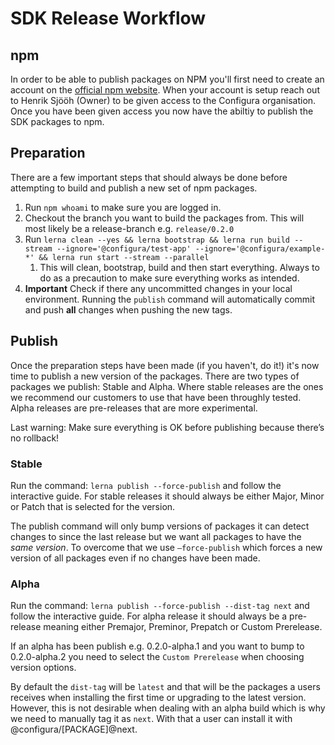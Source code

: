 # SDK Release Workflow

## npm

In order to be able to publish packages on NPM you'll first need to create an account on the [official npm website](https://www.npmjs.com/). When your account is setup reach out to Henrik Sjööh (Owner) to be given access to the Configura organisation. Once you have been given access you now have the abiltiy to publish the SDK packages to npm.

## Preparation

There are a few important steps that should always be done before attempting to build and publish a new set of npm packages.

1. Run `npm whoami` to make sure you are logged in.
2. Checkout the branch you want to build the packages from. This will most likely be a release-branch e.g. `release/0.2.0`
3. Run `lerna clean --yes && lerna bootstrap && lerna run build --stream --ignore='@configura/test-app' --ignore='@configura/example-*' && lerna run start --stream --parallel`
    1. This will clean, bootstrap, build and then start everything. Always to do as a precaution to make sure everything works as intended.
4. **Important** Check if there any uncommitted changes in your local environment. Running the `publish` command will automatically commit and push **all** changes when pushing the new tags.

## Publish

Once the preparation steps have been made (if you haven't, do it!) it's now time to publish a new version of the packages. There are two types of packages we publish: Stable and Alpha. Where stable releases are the ones we recommend our customers to use that have been throughly tested. Alpha releases are pre-releases that are more experimental.

Last warning: Make sure everything is OK before publishing because there’s no rollback!

### Stable

Run the command: `lerna publish --force-publish` and follow the interactive guide. For stable releases it should always be either Major, Minor or Patch that is selected for the version.

The publish command will only bump versions of packages it can detect changes to since the last release but we want all packages to have the _same version_. To overcome that we use `—force-publish` which forces a new version of all packages even if no changes have been made.

### Alpha

Run the command: `lerna publish --force-publish --dist-tag next` and follow the interactive guide. For alpha release it should always be a pre-release meaning either Premajor, Preminor, Prepatch or Custom Prerelease.

If an alpha has been publish e.g. 0.2.0-alpha.1 and you want to bump to 0.2.0-alpha.2 you need to select the `Custom Prerelease` when choosing version options.

By default the `dist-tag` will be `latest` and that will be the packages a users receives when installing the first time or upgrading to the latest version. However, this is not desirable when dealing with an alpha build which is why we need to manually tag it as `next`. With that a user can install it with @configura/[PACKAGE]@next.
